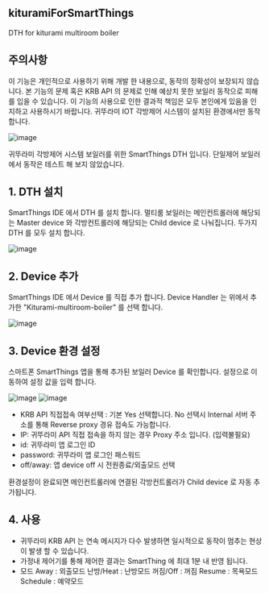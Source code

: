 ## kituramiForSmartThings
DTH for kiturami multiroom boiler

## 주의사항
이 기능은 개인적으로 사용하기 위해 개발 한 내용으로, 동작의 정확성이 보장되지 않습니다.
본 기능의 문제 혹은 KRB API 의 문제로 인해 예상치 못한 보일러 동작으로 피해를 입을 수 있습니다.
이 기능의 사용으로 인한 결과적 책임은 모두 본인에게 있음을 인지하고 사용하시기 바랍니다.
귀뚜라미 IOT 각방제어 시스템이 설치된 환경에서만 동작 합니다.

![image](https://user-images.githubusercontent.com/1823785/118262354-be6e1180-b4ef-11eb-9941-a6c5ac31cd41.png)


귀뚜라미 각방제어 시스템 보일러를 위한 SmartThings DTH 입니다.
단일제어 보일러에서 동작은 테스트 해 보지 않았습니다.


## 1. DTH 설치
SmartThings IDE 에서 DTH 를 설치 합니다.
멀티룸 보일러는 메인컨트롤러에 해당되는 Master device 와 각방컨트롤러에 해당되는 Child device 로 나눠집니다.
두가지 DTH 를 모두 설치 합니다.

![image](https://user-images.githubusercontent.com/1823785/118264270-68e73400-b4f2-11eb-8e9f-aef0108d5af6.png)



## 2. Device 추가
SmartThings IDE 에서 Device 를 직접 추가 합니다.
Device Handler 는 위에서 추가한 "Kiturami-multiroom-boiler" 를 선택 합니다.

![image](https://user-images.githubusercontent.com/1823785/118262385-c9c13d00-b4ef-11eb-9c5e-8fb4e174d5fb.png)



## 3. Device 환경 설정
스마트폰 SmartThings 앱을 통해 추가된 보일러 Device 를 확인합니다.
설정으로 이동하여 설정 값을 입력 합니다.

![image](https://user-images.githubusercontent.com/1823785/118262404-d0e84b00-b4ef-11eb-850d-6ea6b337cac7.png)
![image](https://user-images.githubusercontent.com/1823785/118349100-9206d380-b589-11eb-945f-b150f003eb2d.png)

- KRB API 직접접속 여부선택 : 기본 Yes 선택합니다.
  No 선택시 Internal 서버 주소를 통해 Reverse proxy 경유 접속도 가능합니다.
- IP: 귀뚜라미 API 직접 접속을 하지 않는 경우 Proxy 주소 입니다. (입력불필요)
- id: 귀뚜라미 앱 로그인 ID
- password: 귀뚜라미 앱 로그인 패스워드
- off/away: 앱 device off 시 전원종료/외출모드 선택

환경설정이 완료되면 메인컨트롤러에 연결된 각방컨트롤러가 Child device 로 자동 추가됩니다.

## 4. 사용
- 귀뚜라미 KRB API 는 연속 메시지가 다수 발생하면 일시적으로 동작이 멈추는 현상이 발생 할 수 있습니다.
- 가정내 제어기를 통해 제어한 결과는 SmartThing 에 최대 1분 내 반영 됩니다.
- 모드
  Away : 외출모드
  난방/Heat : 난방모드
  꺼짐/Off : 꺼짐
  Resume : 목욕모드
  Schedule : 예약모드
